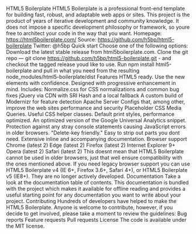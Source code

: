 HTML5 Boilerplate HTML5 Boilerplate is a professional front-end template for building fast, robust, and adaptable web apps or sites. This project is the product of years of iterative development and community knowledge. It does not impose a specific development philosophy or framework, so youre free to architect your code in the way that you want. Homepage: https://html5boilerplate.com/ Source: https://github.com/h5bp/html5-boilerplate Twitter: @h5bp Quick start Choose one of the following options: Download the latest stable release from html5boilerplate.com. Clone the git repo — git clone https://github.com/h5bp/html5-boilerplate.git - and checkout the tagged release youd like to use. Run npm install html5-boilerplate and pull in what you need from the resulting node_modules/html5-boilerplate/dist Features HTML5 ready. Use the new elements with confidence. Designed with progressive enhancement in mind. Includes: Normalize.css for CSS normalizations and common bug fixes jQuery via CDN with SRI Hash and a local fallback A custom build of Modernizr for feature detection Apache Server Configs that, among other, improve the web sites performance and security Placeholder CSS Media Queries. Useful CSS helper classes. Default print styles, performance optimized. An optimized version of the Google Universal Analytics snippet. Protection against any stray console statements causing JavaScript errors in older browsers. "Delete-key friendly." Easy to strip out parts you dont need. Extensive inline and accompanying documentation. Browser support Chrome (latest 2) Edge (latest 2) Firefox (latest 2) Internet Explorer 9+ Opera (latest 2) Safari (latest 2) This doesnt mean that HTML5 Boilerplate cannot be used in older browsers, just that well ensure compatibility with the ones mentioned above. If you need legacy browser support you can use HTML5 Boilerplate v4 (IE 6+, Firefox 3.6+, Safari 4+), or HTML5 Boilerplate v5 (IE8+). They are no longer actively developed. Documentation Take a look at the documentation table of contents. This documentation is bundled with the project which makes it available for offline reading and provides a useful starting point for any documentation you want to write about your project. Contributing Hundreds of developers have helped to make the HTML5 Boilerplate. Anyone is welcome to contribute, however, if you decide to get involved, please take a moment to review the guidelines: Bug reports Feature requests Pull requests License The code is available under the MIT license.